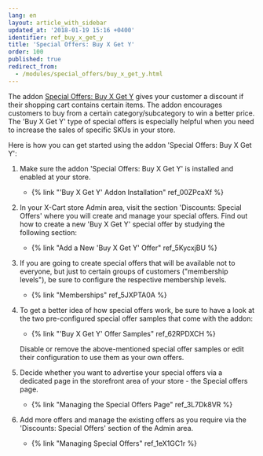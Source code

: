 ```yaml
---
lang: en
layout: article_with_sidebar
updated_at: '2018-01-19 15:16 +0400'
identifier: ref_buy_x_get_y
title: 'Special Offers: Buy X Get Y'
order: 100
published: true
redirect_from:
  - /modules/special_offers/buy_x_get_y.html
---
```

The addon [Special Offers: Buy X Get Y](https://market.x-cart.com/addons/buy-x-get-y.html "Special Offers: Buy X Get Y") gives your customer a discount if their shopping cart contains certain items. The addon encourages customers to buy from a certain category/subcategory to win a better price. The 'Buy X Get Y' type of special offers is especially helpful when you need to increase the sales of specific SKUs in your store. 

Here is how you can get started using the addon 'Special Offers: Buy X Get Y':

1. Make sure the addon 'Special Offers: Buy X Get Y' is installed and enabled at your store. 
   * {% link "'Buy X Get Y' Addon Installation" ref_00ZPcaXf %}
   
2. In your X-Cart store Admin area, visit the section 'Discounts: Special Offers' where you will create and manage your special offers. Find out how to create a new 'Buy X Get Y' special offer by studying the following section:
   * {% link "Add a New 'Buy X Get Y' Offer" ref_5KycxjBU %}

3. If you are going to create special offers that will be available not to everyone, but just to certain groups of customers ("membership levels"), be sure to configure the respective membership levels.  
   * {% link "Memberships" ref_5JXPTA0A %}

4. To get a better idea of how special offers work, be sure to have a look at the two pre-configured special offer samples that come with the addon:
   * {% link "'Buy X Get Y' Offer Samples" ref_62RPDXCH %}
   
   Disable or remove the above-mentioned special offer samples or edit their configuration to use them as your own offers. 
   
5. Decide whether you want to advertise your special offers via a dedicated page in the storefront area of your store - the Special offers page. 
   * {% link "Managing the Special Offers Page" ref_3L7Dk8VR %}

6. Add more offers and manage the existing offers as you require via the 'Discounts: Special Offers' section of the Admin area.
   * {% link "Managing Special Offers" ref_1eX1GC1r %}
